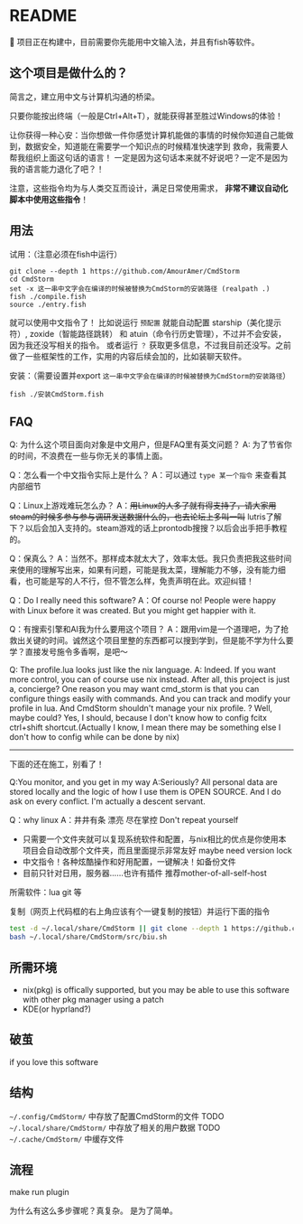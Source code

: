 # README

🚧 项目正在构建中，目前需要你先能用中文输入法，并且有fish等软件。

## 这个项目是做什么的？

简言之，建立用中文与计算机沟通的桥梁。

只要你能按出终端（一般是Ctrl+Alt+T），就能获得甚至胜过Windows的体验！

让你获得一种心安：当你想做一件你感觉计算机能做的事情的时候你知道自己能做到，数据安全，知道能在需要学一个知识点的时候精准快速学到
救命，我需要人帮我组织上面这句话的语言！
一定是因为这句话本来就不好说吧？一定不是因为我的语言能力退化了吧？！

注意，这些指令均为与人类交互而设计，满足日常使用需求， **非常不建议自动化脚本中使用这些指令**！ 

## 用法

试用：（注意必须在fish中运行）
```fish
git clone --depth 1 https://github.com/AmourAmer/CmdStorm
cd CmdStorm
set -x 这一串中文字会在编译的时候被替换为CmdStorm的安装路径 (realpath .)
fish ./compile.fish
source ./entry.fish
```

就可以使用中文指令了！
比如说运行 `预配置` 就能自动配置 starship（美化提示符）, zoxide（智能路径跳转） 和 atuin（命令行历史管理），不过并不会安装，因为我还没写相关的指令。
或者运行 `？` 获取更多信息，不过我目前还没写。之前做了一些框架性的工作，实用的内容后续会加的，比如装聊天软件。

安装：（需要设置并export `这一串中文字会在编译的时候被替换为CmdStorm的安装路径`）

```fish
fish ./安装CmdStorm.fish
```

## FAQ

Q: 为什么这个项目面向对象是中文用户，但是FAQ里有英文问题？
A: 为了节省你的时间，不浪费在一些与你无关的事情上面。

Q：怎么看一个中文指令实际上是什么？
A：可以通过 `type 某一个指令` 来查看其内部细节

Q：Linux上游戏难玩怎么办？
A：~~用Linux的人多了就有得支持了，请大家用steam的时候多参与参与调研发送数据什么的，也去论坛上多叫一叫~~ lutris了解下？以后会加入支持的。steam游戏的话上prontodb搜搜？以后会出手把手教程的。

Q：保真么？
A：当然不。那样成本就太大了，效率太低。我只负责把我这些时间来使用的理解写出来，如果有问题，可能是我太菜，理解能力不够，没有能力细看，也可能是写的人不行，但不管怎么样，免责声明在此。欢迎纠错！

Q：Do I really need this software?
A：Of course no! People were happy with Linux before it was created. But you might get happier with it.

Q：有搜索引擎和AI我为什么要用这个项目？
A：跟用vim是一个道理吧，为了抢救出关键的时间。诚然这个项目里整的东西都可以搜到学到，但是能不学为什么要学？直接发号施令多香啊，是吧～

Q: The profile.lua looks just like the nix language.
A: Indeed. If you want more control, you can of course use nix instead. After all, this project is just a, concierge? One reason you may want cmd_storm is that you can configure things easily with commands. And you can track and modify your profile in lua. And CmdStorm shouldn't manage your nix profile. ? Well, maybe could? Yes, I should, because I don't know how to config fcitx ctrl+shift shortcut.(Actually I know, I mean there may be something else I don't how to config while can be done by nix)

---

下面的还在施工，别看了！

Q:You monitor, and you get in my way
A:Seriously? All personal data are stored locally and the logic of how I use them is OPEN SOURCE. And I do ask on every conflict. I'm actually a descent servant.

Q：why linux
A：井井有条 漂亮 尽在掌控 Don't repeat yourself
- 只需要一个文件夹就可以复现系统软件和配置，与nix相比的优点是你使用本项目会自动改那个文件夹，而且里面提示非常友好 maybe need version lock
- 中文指令！各种炫酷操作和好用配置，一键解决！如备份文件
- 目前只针对日用，服务器……也许有插件 推荐mother-of-all-self-host

所需软件：lua git 等

复制（网页上代码框的右上角应该有个一键复制的按钮）并运行下面的指令
```sh
test -d ~/.local/share/CmdStorm || git clone --depth 1 https://github.com/AmourAmer/CmdStorm.git ~/.local/share/CmdStorm 
bash ~/.local/share/CmdStorm/src/biu.sh
```

## 所需环境

- nix(pkg) is offically supported, but you may be able to use this software with other pkg manager using a patch
- KDE(or hyprland?)

## 破茧

if you love this software

## 结构

`~/.config/CmdStorm/` 中存放了配置CmdStorm的文件
TODO
`~/.local/share/CmdStorm/` 中存放了相关的用户数据
TODO
`~/.cache/CmdStorm/` 中缓存文件

## 流程

make
run
plugin

为什么有这么多步骤呢？真复杂。
是为了简单。

